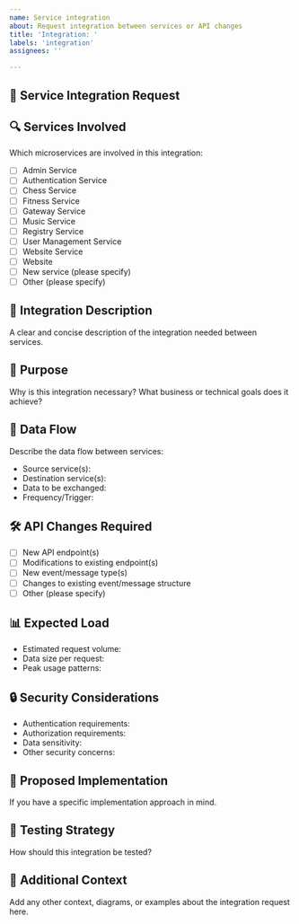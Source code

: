 ```yaml
---
name: Service integration
about: Request integration between services or API changes
title: 'Integration: '
labels: 'integration'
assignees: ''

---
```


## 🔄 Service Integration Request

## 🔍 Services Involved
Which microservices are involved in this integration:
- [ ] Admin Service
- [ ] Authentication Service
- [ ] Chess Service
- [ ] Fitness Service
- [ ] Gateway Service
- [ ] Music Service
- [ ] Registry Service
- [ ] User Management Service
- [ ] Website Service
- [ ] Website
- [ ] New service (please specify)
- [ ] Other (please specify)

## 📝 Integration Description
A clear and concise description of the integration needed between services.

## 🎯 Purpose
Why is this integration necessary? What business or technical goals does it achieve?

## 🔄 Data Flow
Describe the data flow between services:
- Source service(s):
- Destination service(s):
- Data to be exchanged:
- Frequency/Trigger:

## 🛠️ API Changes Required
- [ ] New API endpoint(s)
- [ ] Modifications to existing endpoint(s)
- [ ] New event/message type(s)
- [ ] Changes to existing event/message structure
- [ ] Other (please specify)

## 📊 Expected Load
- Estimated request volume:
- Data size per request:
- Peak usage patterns:

## 🔒 Security Considerations
- Authentication requirements:
- Authorization requirements:
- Data sensitivity:
- Other security concerns:

## 📝 Proposed Implementation
If you have a specific implementation approach in mind.

## 🧪 Testing Strategy
How should this integration be tested?

## 📝 Additional Context
Add any other context, diagrams, or examples about the integration request here.